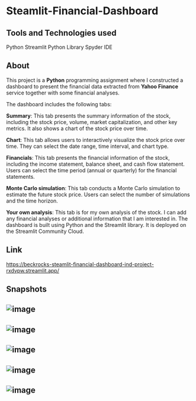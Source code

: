 # Steamlit-Financial-Dashboard

## Tools and Technologies used
Python
Streamlit Python Library 
Spyder IDE

## About
This project is a **Python** programming assignment where I constructed a dashboard to present the financial data extracted from **Yahoo Finance** service together with some financial analyses.


The dashboard includes the following tabs:

**Summary**: This tab presents the summary information of the stock, including the stock price, volume, market capitalization, and other key metrics. It also shows a chart of the stock price over time.

**Chart**: This tab allows users to interactively visualize the stock price over time. They can select the date range, time interval, and chart type.

**Financials**: This tab presents the financial information of the stock, including the income statement, balance sheet, and cash flow statement. Users can select the time period (annual or quarterly) for the financial statements.

**Monte Carlo simulation**: This tab conducts a Monte Carlo simulation to estimate the future stock price. Users can select the number of simulations and the time horizon.

**Your own analysis**: This tab is for my own analysis of the stock. I can add any financial analyses or additional information that I am interested in.
The dashboard is built using Python and the Streamlit library. It is deployed on the Streamlit Community Cloud.

## Link 
https://beckrocks-steamlit-financial-dashboard-ind-project-rxdvpw.streamlit.app/

## Snapshots
![image](https://github.com/vaidya-ashval/Steamlit-Financial-Dashboard/assets/119542733/f7719fd1-c392-45fd-a92a-7c0c403662fa)
-------------
![image](https://github.com/vaidya-ashval/Steamlit-Financial-Dashboard/assets/119542733/b08af86c-f8c7-4d94-b530-8d2c4ea633b0)
-------------
![image](https://github.com/vaidya-ashval/Steamlit-Financial-Dashboard/assets/119542733/e4d00009-470a-4f92-8d6a-97a0882ccac3)
-------------
![image](https://github.com/vaidya-ashval/Steamlit-Financial-Dashboard/assets/119542733/52ebb000-146f-4377-aa61-b7a485040718)
-------------
![image](https://github.com/vaidya-ashval/Steamlit-Financial-Dashboard/assets/119542733/d97e73fa-7682-4f6d-a0f8-fbcc32ae09cd)
-------------



